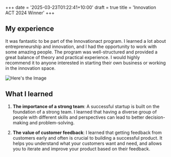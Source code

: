+++
date = '2025-03-23T01:22:41+10:00'
draft = true
title = 'Innovation ACT 2024 Winner'
+++

## My experience

It was fantastic to be part of the Innovationact program. I learned a lot about entrepreneurship and innovation, and I had the opportunity to work with some amazing people. The program was well-structured and provided a great balance of theory and practical experience. I would highly recommend it to anyone interested in starting their own business or working in the innovation space.

![Here's the Image](/images/cbrin.jpeg)

## What I learned
1. **The importance of a strong team**: A successful startup is built on the foundation of a strong team. I learned that having a diverse group of people with different skills and perspectives can lead to better decision-making and problem-solving.


2. **The value of customer feedback**: I learned that getting feedback from customers early and often is crucial to building a successful product. It helps you understand what your customers want and need, and allows you to iterate and improve your product based on their feedback.